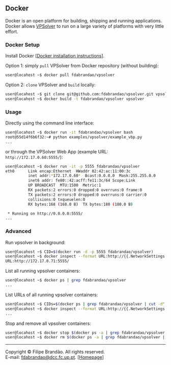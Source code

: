 ## Docker

Docker is an open platform for building, shipping and running applications. Docker allows [VPSolver](https://github.com/fdabrandao/vpsolver) to run on a large variety of platforms with very little effort.

### Docker Setup
Install Docker [[Docker installation instructions](https://docs.docker.com/installation/)].

Option 1: simply `pull` VPSolver from Docker repository (without building):

```bash
user@locahost ~$ docker pull fdabrandao/vpsolver
```

Option 2: `clone` VPSolver and `build` locally:

```bash 
user@locahost ~$ git clone git@github.com:fdabrandao/vpsolver.git vpsolver
user@locahost ~$ docker build -t fdabrandao/vpsolver vpsolver
```

### Usage
Directly using the command line interface:

```bash
user@locahost ~$ docker run -it fdabrandao/vpsolver bash
root@55d14f6b6f32:~# python examples/vpsolver/example_vbp.py
...
```

or through the VPSolver Web App (example URL: `http://172.17.0.60:5555/`):

```bash
user@locahost ~$ docker run -it -p 5555 fdabrandao/vpsolver 
eth0      Link encap:Ethernet  HWaddr 02:42:ac:11:00:3c  
          inet addr:*172.17.0.60*  Bcast:0.0.0.0  Mask:255.255.0.0
          inet6 addr: fe80::42:acff:fe11:3c/64 Scope:Link
          UP BROADCAST  MTU:1500  Metric:1
          RX packets:2 errors:0 dropped:0 overruns:0 frame:0
          TX packets:2 errors:0 dropped:0 overruns:0 carrier:0
          collisions:0 txqueuelen:0 
          RX bytes:168 (168.0 B)  TX bytes:180 (180.0 B)

 * Running on http://0.0.0.0:5555/
...
```

### Advanced
Run vpsolver in background:

```bash
user@locahost ~$ CID=$(docker run -d -p 5555 fdabrandao/vpsolver)
user@locahost ~$ docker inspect --format URL:http://{{.NetworkSettings.IPAddress}}:5555/ $CID
URL:http://172.17.0.71:5555/
```

List all running vpsolver containers:

```bash
user@locahost ~$ docker ps | grep fdabrandao/vpsolver
...
```

List URLs of all running vpsolver containers:

```bash
user@locahost ~$ CIDs=$(docker ps | grep fdabrandao/vpsolver | cut -d" " -f1)
user@locahost ~$ docker inspect --format URL:http://{{.NetworkSettings.IPAddress}}:5555/ $CIDs
...
```

Stop and remove all vpsolver containers:

```bash
user@locahost ~$ docker stop $(docker ps -a | grep fdabrandao/vpsolver | cut -d" " -f1)
user@locahost ~$ docker rm $(docker ps -a | grep fdabrandao/vpsolver | cut -d" " -f1)
```

***
Copyright © Filipe Brandão. All rights reserved.  
E-mail: <fdabrandao@dcc.fc.up.pt>. [[Homepage](http://www.dcc.fc.up.pt/~fdabrandao/)]